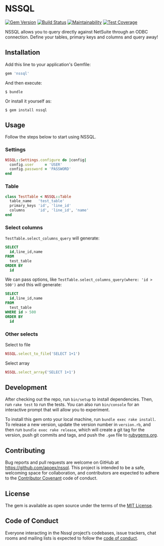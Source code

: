 # NSSQL

[![Gem Version](https://badge.fury.io/rb/nssql.svg)](https://badge.fury.io/rb/nssql)
[![Build Status](https://travis-ci.org/apoex/nssql.svg?branch=master)](https://travis-ci.org/apoex/nssql)
[![Maintainability](https://api.codeclimate.com/v1/badges/0bc97f0e7fef36bcf922/maintainability)](https://codeclimate.com/github/apoex/nssql/maintainability)
[![Test Coverage](https://api.codeclimate.com/v1/badges/0bc97f0e7fef36bcf922/test_coverage)](https://codeclimate.com/github/apoex/nssql/test_coverage)

NSSQL allows you to query directly against NetSuite through an ODBC connection. Define your tables, primary keys and columns and query away!

## Installation

Add this line to your application's Gemfile:

```ruby
gem 'nssql'
```

And then execute:

    $ bundle

Or install it yourself as:

    $ gem install nssql

## Usage

Follow the steps below to start using NSSQL.

### Settings

```ruby
NSSQL::Settings.configure do |config|
  config.user     = 'USER'
  config.password = 'PASSWORD'
end
```

### Table

```ruby
class TestTable < NSSQL::Table
  table_name   'test_table'
  primary_keys 'id', 'line_id'
  columns      'id', 'line_id', 'name'
end
```

### Select columns

`TestTable.select_columns_query` will generate:

```SQL
SELECT
  id,line_id,name
FROM
  test_table
ORDER BY
  id
```

We can pass options, like `TestTable.select_columns_query(where: 'id > 500')` and this will generate:

```SQL
SELECT
  id,line_id,name
FROM
  test_table
WHERE id > 500
ORDER BY
  id
```

### Other selects

Select to file

```ruby
NSSQL.select_to_file('SELECT 1+1')
```

Select array

```ruby
NSSQL.select_array('SELECT 1+1')
```

## Development

After checking out the repo, run `bin/setup` to install dependencies. Then, run `rake test` to run the tests. You can also run `bin/console` for an interactive prompt that will allow you to experiment.

To install this gem onto your local machine, run `bundle exec rake install`. To release a new version, update the version number in `version.rb`, and then run `bundle exec rake release`, which will create a git tag for the version, push git commits and tags, and push the `.gem` file to [rubygems.org](https://rubygems.org).

## Contributing

Bug reports and pull requests are welcome on GitHub at https://github.com/apoex/nssql. This project is intended to be a safe, welcoming space for collaboration, and contributors are expected to adhere to the [Contributor Covenant](http://contributor-covenant.org) code of conduct.

## License

The gem is available as open source under the terms of the [MIT License](https://opensource.org/licenses/MIT).

## Code of Conduct

Everyone interacting in the Nssql project’s codebases, issue trackers, chat rooms and mailing lists is expected to follow the [code of conduct](https://github.com/apoex/nssql/blob/master/CODE_OF_CONDUCT.md).
